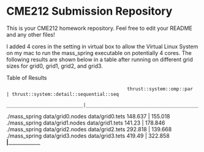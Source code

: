 # CME212 Submission Repository

This is your CME212 homework repository. Feel free to edit your README and any other files!

I added 4 cores in the setting in virtual box to allow the Virtual Linux System on my mac to run the mass_spring executable on potentially 4 cores. The following results are shown below in a table after running on different grid sizes for grid0, grid1, grid2, and grid3. 

Table of Results
 
												thrust::system::omp::par	| thrust::system::detail::sequential::seq
												____________________________|_________________________________________
./mass_spring data/grid0.nodes data/grid0.tets  			148.637			|			155.018
./mass_spring data/grid1.nodes data/grid1.tets				141.23			|			178.846
./mass_spring data/grid2.nodes data/grid2.tets				292.818			|			139.668
./mass_spring data/grid3.nodes data/grid3.tets				419.49			|			322.858
												____________________________|_________________________________________